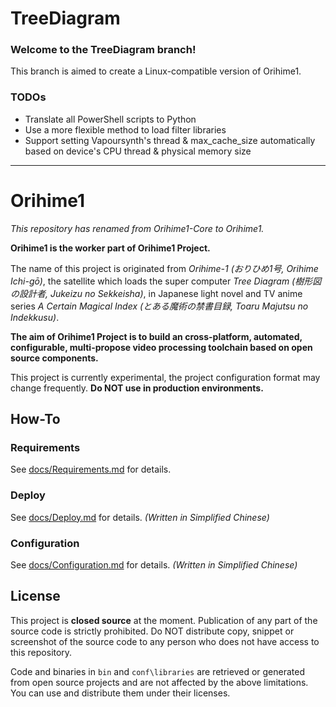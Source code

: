 # TreeDiagram

### Welcome to the TreeDiagram branch!

This branch is aimed to create a Linux-compatible version of Orihime1.

### TODOs

- Translate all PowerShell scripts to Python
- Use a more flexible method to load filter libraries
- Support setting Vapoursynth's thread & max_cache_size automatically based on device's CPU thread & physical memory size

------

# Orihime1

*This repository has renamed from Orihime1-Core to Orihime1.*

**Orihime1 is the worker part of Orihime1 Project.**

The name of this project is originated from *Orihime-1 (おりひめ1号, Orihime Ichi-gō)*, the satellite which loads the super computer *Tree Diagram (樹形図の設計者, Jukeizu no Sekkeisha)*, in Japanese light novel and TV anime series *A Certain Magical Index (とある魔術の禁書目録, Toaru Majutsu no Indekkusu)*.

**The aim of Orihime1 Project is to build an cross-platform, automated, configurable, multi-propose video processing toolchain based on open source components.**

This project is currently experimental, the project configuration format may change frequently. **Do NOT use in production environments.**

## How-To

### Requirements

See [docs/Requirements.md](docs/Requirements.md) for details.

### Deploy

See [docs/Deploy.md](docs/Deploy.md) for details. *(Written in Simplified Chinese)*

### Configuration

See [docs/Configuration.md](docs/Configuration.md) for details. *(Written in Simplified Chinese)*

## License

This project is **closed source** at the moment. Publication of any part of the source code is strictly prohibited. Do NOT distribute copy, snippet or screenshot of the source code to any person who does not have access to this repository.

Code and binaries in `bin` and `conf\libraries` are retrieved or generated from open source projects and are not affected by the above limitations. You can use and distribute them under their licenses.